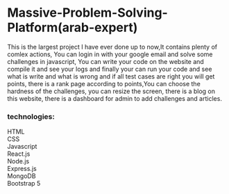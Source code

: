 # Massive-Problem-Solving-Platform(arab-expert)
This is the largest project I have ever done up to now,It contains plenty of comlex actions, You can login in with your google email and solve some challenges in javascript, You can write your code on the website and compile it and see your logs and finally your can run your code and see what is write and what is wrong and if all test cases are right you will get points, there is a rank page according to points,You can choose the hardness of the challenges, you can resize the screen, there is a blog on this website, there is a dashboard for admin to add challenges and articles.

<h3>technologies:</h3>
HTML<br>
CSS<br>
Javascript<br>
React.js<br>
Node.js<br>
Express.js<br>
MongoDB<br>
Bootstrap 5
